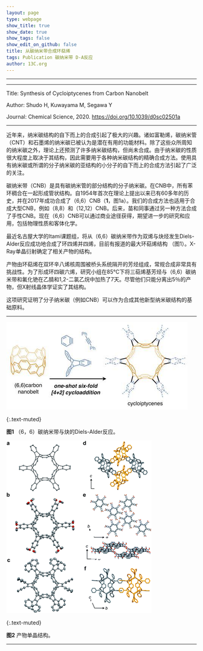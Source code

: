 ```yaml
---
layout: page
type: webpage
show_title: true
show_date: true
show_tags: false
show_edit_on_github: false
title: 从碳纳米带合成环萜烯
tags: Publication 碳纳米带 D-A反应
author: 13C.org
---
```


-----





-----

Title: Synthesis of Cycloiptycenes from Carbon Nanobelt

Author: Shudo H, Kuwayama M, Segawa Y

Journal:   Chemical Science, 2020. https://doi.org/10.1039/d0sc02501a

-----

近年来，纳米碳结构的自下而上的合成引起了极大的兴趣。诸如富勒烯，碳纳米管（CNT）和石墨烯的纳米碳已被认为是潜在有用的功能材料。除了这些众所周知的纳米碳之外，理论上还预测了许多纳米碳结构，但尚未合成。由于纳米碳的性质很大程度上取决于其结构，因此需要用于各种纳米碳结构的精确合成方法。使用具有纳米碳或所谓的分子纳米碳的亚结构的小分子的自下而上的合成方法引起了广泛的关注。

碳纳米带（CNB）是具有碳纳米管的部分结构的分子纳米碳。在CNB中，所有苯环稠合在一起形成管状结构。自1954年首次在理论上提出以来已有60多年的历史，并在2017年成功合成了（6,6）CNB（**1**，图1a）。我们的合成方法也适用于合成大型CNB，例如（8,8）和（12,12）CNB。后来，苗和同事通过另一种方法合成了手性CNB。现在（6,6）CNB可以通过商业途径获得，期望进一步的研究和应用，包括物理性质和客体化学。

最近名古屋大学的Itami课题组，将从（6,6）碳纳米带作为双烯与炔烃发生Diels-Alder反应成功地合成了环四烯并四烯，目前有报道的最大环萜烯结构 （图1）。X-Ray单晶衍射确定了相关产物的结构。

产物由环萜烯在双环辛八烯核周围被桥头系统隔开的芳烃组成，常规合成非常具有挑战性。为了形成环四碳六烯，研究小组在85°C下将三萜烯基芳烃与（6,6）碳纳米带和氟化铯在乙腈和1,2-二氯乙烷中加热了7天。尽管他们只能分离出5％的产物，但X射线晶体学证实了其结构。

这项研究证明了分子纳米碳（例如CNB）可以作为合成其他新型纳米碳结构的基础原料。

-----



![13c导航-(6,6)碳纳米带与炔的Diels-Alder反应](/assets/images/upload/2020-06-28-%E4%BB%8E%E7%A2%B3%E7%BA%B3%E7%B1%B3%E5%B8%A6%E5%90%88%E6%88%90%E8%8C%82%E8%A1%8D%E7%94%9F%E7%89%A9.assets/505687_d0sc02501aga_425573.jpg)

{:.text-muted}

**图1** （6，6）碳纳米带与炔的Diels-Alder反应。



![13C导航-环萜烯单晶结构](/assets/images/upload/2020-06-28-%E4%BB%8E%E7%A2%B3%E7%BA%B3%E7%B1%B3%E5%B8%A6%E5%90%88%E6%88%90%E8%8C%82%E8%A1%8D%E7%94%9F%E7%89%A9.assets/d0sc02501a-f2.gif)

{:.text-muted}

**图2**  产物单晶结构。

-----

